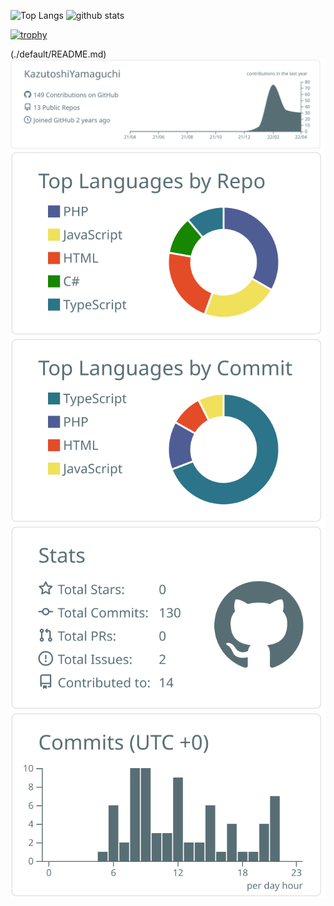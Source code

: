 
<p align="left"> 
  <img alt="Top Langs" height="150px" src="https://github-readme-stats.vercel.app/api/top-langs/?username=KazutoshiYamaguchi&layout=compact&show_icons=true&theme=onedark" />
  <img alt="github stats" height="150px" src="https://github-readme-stats.vercel.app/api?username=KazutoshiYamaguchi&theme=onedark&show_icons=true" />
</p>

[![trophy](https://github-profile-trophy.vercel.app/?username=KazutoshiYamaguchi&theme=onedark&column=7
)](https://github.com/ryo-ma/github-profile-trophy)

(./default/README.md)
[![](https://raw.githubusercontent.com/KazutoshiYamaguchi/KazutoshiYamaguchi/main/profile-summary-card-output/default/0-profile-details.svg)](https://github.com/vn7n24fzkq/github-profile-summary-cards)
[![](https://raw.githubusercontent.com/KazutoshiYamaguchi/KazutoshiYamaguchi/main/profile-summary-card-output/default/1-repos-per-language.svg)](https://github.com/vn7n24fzkq/github-profile-summary-cards) [![](https://raw.githubusercontent.com/KazutoshiYamaguchi/KazutoshiYamaguchi/main/profile-summary-card-output/default/2-most-commit-language.svg)](https://github.com/vn7n24fzkq/github-profile-summary-cards)
[![](https://raw.githubusercontent.com/KazutoshiYamaguchi/KazutoshiYamaguchi/main/profile-summary-card-output/default/3-stats.svg)](https://github.com/vn7n24fzkq/github-profile-summary-cards) [![](https://raw.githubusercontent.com/KazutoshiYamaguchi/KazutoshiYamaguchi/main/profile-summary-card-output/default/4-productive-time.svg)](https://github.com/vn7n24fzkq/github-profile-summary-cards)

<!--
**KazutoshiYamaguchi/KazutoshiYamaguchi** is a ✨ _special_ ✨ repository because its `README.md` (this file) appears on your GitHub profile.

Here are some ideas to get you started:

- 🔭 I’m currently working on ...
- 🌱 I’m currently learning ...
- 👯 I’m looking to collaborate on ...
- 🤔 I’m looking for help with ...
- 💬 Ask me about ...
- 📫 How to reach me: ...
- 😄 Pronouns: ...
- ⚡ Fun fact: ...
-->



